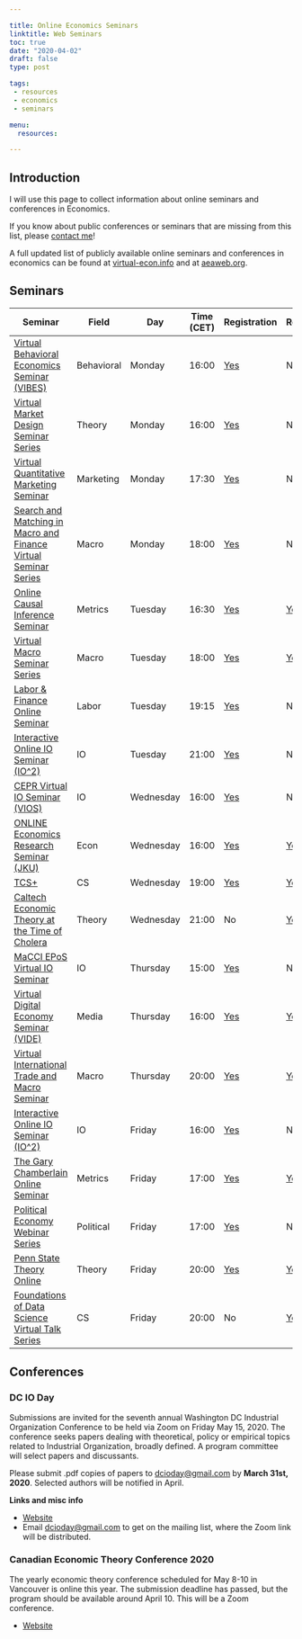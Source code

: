 ```yaml
---

title: Online Economics Seminars
linktitle: Web Seminars
toc: true
date: "2020-04-02"
draft: false
type: post

tags:
 - resources
 - economics
 - seminars

menu: 
  resources:

---
```


## Introduction

I will use this page to collect information about online seminars and conferences in Economics.

If you know about public conferences or seminars that are missing from this list, please [contact me](mailto:matteo.courthoud@econ.uzh.ch)!

A full updated list of publicly available online seminars and conferences in economics can be found at [virtual-econ.info](https://virtual-econ.info/) and at [aeaweb.org](https://www.aeaweb.org/resources/online-seminars).


## Seminars

| Seminar | Field | Day | Time (CET) | Registration | Recorded |
|---------|-------|-----|------------|--------------|:---------|
| [Virtual Behavioral Economics Seminar (VIBES)](https://sites.google.com/view/vibesecon/) | Behavioral | Monday | 16:00 | [Yes](https://forms.gle/nAE6VLEZQqeRkSuK6) | No |
| [Virtual Market Design Seminar Series](http://virtual-md-seminar.com/) | Theory | Monday | 16:00 | [Yes](http://virtual-md-seminar.com/registration.html) | No |
| [Virtual Quantitative Marketing Seminar](https://vquantmarketing.substack.com/) | Marketing | Monday | 17:30 | [Yes](https://vquantmarketing.substack.com/) | No |
| [Search and Matching in Macro and Finance Virtual Seminar Series](https://sammf.com/) | Macro | Monday | 18:00 | [Yes](https://sammf.com/sign-up/) | No |
| [Online Causal Inference Seminar](https://sites.google.com/view/ocis/) | Metrics | Tuesday | 16:30 | [Yes](https://www.google.com/url?q=https%3A%2F%2Fmailman.stanford.edu%2Fmailman%2Flistinfo%2Fonline-causal-inference-seminar&sa=D&sntz=1&usg=AFQjCNGgPMLB-5Iv0SRBiJHXlIhxo2ta2A) | [Yes](https://sites.google.com/view/ocis/past-talks-and-recordings?authuser=0) |
| [Virtual Macro Seminar Series](https://sites.google.com/view/virtualmacro/)                                                                          | Macro   | Tuesday   | 18:00    | [Yes](https://www.google.com/url?q=https%3A%2F%2Fstockholmuniversity.zoom.us%2Fwebinar%2Fregister%2F7815862675026%2FWN_yNkq5FpES9yJjpjdqYWFbA&sa=D&sntz=1&usg=AFQjCNHWMu_cBPhLdq_uqy1eugAzEy2bzg) | [Yes](https://sites.google.com/view/virtualmacro/past-seminars)                                                  |
| [Labor & Finance Online Seminar](https://sites.google.com/view/lfos) | Labor | Tuesday | 19:15 | [Yes](https://sites.google.com/view/lfos/register) | No |
| [Interactive Online IO Seminar (IO^2)](https://web.stanford.edu/~leinav/teaching/IOIOspring2020.pdf)                                                 | IO      | Tuesday   | 21:00    | [Yes](https://stanford.zoom.us/webinar/register/WN_A85qA0DSQmmJeHBimyw2MQ) | No |
| [CEPR Virtual IO Seminar (VIOS)](https://sites.google.com/view/virtual-io-seminar/) | IO      | Wednesday | 16:00    | [Yes](https://drive.google.com/open?id=1-dtGhiM2EqtXnkTztoLzDO7cNB_ekOFfbuckSSIotxU) | No |
| [ONLINE Economics Research Seminar (JKU)](https://www.jku.at/en/department-of-economics/research/research-events/online-economics-research-seminar/) | Econ    | Wednesday | 16:00    | [Yes](mailto:alexander.ahammer@jku.at) | [Yes](https://www.jku.at/en/department-of-economics/research/research-events/online-economics-research-seminar/) |
| [TCS+](https://sites.google.com/site/plustcs/) | CS | Wednesday | 19:00 | [Yes](https://sites.google.com/site/plustcs/livetalk/live-seat-reservation) | [Yes](https://sites.google.com/site/plustcs/past-talks) |
| [Caltech Economic Theory at the Time of Cholera](http://tamuz.caltech.edu/cettc/) | Theory  | Wednesday | 21:00    | No | [Yes](http://tamuz.caltech.edu/cettc/#x1-50003) |
| [MaCCI EPoS Virtual IO Seminar](https://sites.google.com/view/macci-epos-virtual-io-seminar) | IO | Thursday | 15:00 | [Yes](https://sites.google.com/view/macci-epos-virtual-io-seminar/program/registration) | No |
| [Virtual Digital Economy Seminar (VIDE)](https://sites.google.com/view/videseminar) | Media | Thursday | 16:00 | [Yes](https://sites.google.com/view/videseminar/mailing-list) | [Yes](https://sites.google.com/view/videseminar/past-seminars) |
| [Virtual International Trade and Macro Seminar](https://www.tradedynamics.org/) | Macro | Thursday | 20:00 | [Yes](https://forms.gle/uiNjSptWjvucDbHSA) | [Yes](https://www.tradedynamics.org/video-archive) |
| [Interactive Online IO Seminar (IO^2)](https://web.stanford.edu/~leinav/teaching/IOIOspring2020.pdf) | IO | Friday | 16:00 | [Yes](https://stanford.zoom.us/webinar/register/WN_Tb_FyMJ1RCeNF1HmCVvjMQ) | No |
| [The Gary Chamberlain Online Seminar](https://www.chamberlainseminar.org/) | Metrics | Friday    | 17:00    | [Yes](https://www.google.com/url?q=https%3A%2F%2Fmailman.stanford.edu%2Fmailman%2Flistinfo%2Fchamberlainseminar&sa=D&sntz=1&usg=AFQjCNHJFMMiJMowt_vAtuBWbrK-4PA2IA)                               | [Yes](https://www.chamberlainseminar.org/past-seminars) |
| [Political Economy Webinar Series](https://sites.google.com/view/dcpec/events/webinar) | Political | Friday | 17:00 | [Yes](https://forms.gle/yohLo3pk898Yq9Sf9) | No |
| [Penn State Theory Online](http://www.rohitlamba.com/penntheon) | Theory | Friday | 20:00 | [Yes](mailto:l-micropenntheon-subscribe-request@lists.psu.edu) | [Yes](http://www.rohitlamba.com/penntheon) |
| [Foundations of Data Science Virtual Talk Series](https://sites.google.com/view/dstheory/home) | CS | Friday | 20:00 | No | [Yes](https://sites.google.com/view/dstheory/past-talks) |





## Conferences

### DC IO Day

Submissions are invited for the seventh annual Washington DC Industrial Organization Conference to be held via Zoom on Friday May 15, 2020. The conference seeks papers dealing with theoretical, policy or empirical topics related to Industrial Organization, broadly defined. A program committee will select papers and discussants.

Please submit .pdf copies of papers to [dcioday@gmail.com](mailto:dcioday@gmail.com) by **March 31st, 2020**.  Selected authors will be notified in April.

**Links and misc info**

- [Website](https://sites.google.com/view/dc-io-day)
- Email [dcioday@gmail.com](mailto:dcioday@gmail.com) to get on the mailing list, where the Zoom link will be distributed.

### Canadian Economic Theory Conference 2020

The yearly economic theory conference scheduled for May 8-10 in Vancouver is online this year.  The submission deadline has passed, but the program should be available around April 10.  This will be a Zoom conference.  

- [Website](https://www.economics.utoronto.ca/conferences/index.php/cetc/2020)

